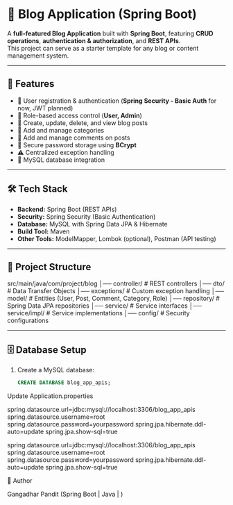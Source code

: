 # 📝 Blog Application (Spring Boot)

A **full-featured Blog Application** built with **Spring Boot**, featuring **CRUD operations**, **authentication & authorization**, and **REST APIs**.  
This project can serve as a starter template for any blog or content management system.

---

## 🚀 Features
- 👤 User registration & authentication (**Spring Security - Basic Auth** for now, JWT planned)  
- 🔑 Role-based access control (**User, Admin**)  
- 📝 Create, update, delete, and view blog posts  
- 📂 Add and manage categories  
- 💬 Add and manage comments on posts  
- 🔐 Secure password storage using **BCrypt**  
- ⚠️ Centralized exception handling  
- 💾 MySQL database integration  

---

## 🛠️ Tech Stack
- **Backend:** Spring Boot (REST APIs)  
- **Security:** Spring Security (Basic Authentication)  
- **Database:** MySQL with Spring Data JPA & Hibernate  
- **Build Tool:** Maven  
- **Other Tools:** ModelMapper, Lombok (optional), Postman (API testing)  

---

## 📂 Project Structure
src/main/java/com/project/blog
│── controller/ # REST controllers
│── dto/ # Data Transfer Objects
│── exceptions/ # Custom exception handling
│── model/ # Entities (User, Post, Comment, Category, Role)
│── repository/ # Spring Data JPA repositories
│── service/ # Service interfaces
│── service/impl/ # Service implementations
│── config/ # Security configurations


---

## 🗄️ Database Setup
1. Create a MySQL database:
   ```sql
   CREATE DATABASE blog_app_apis;
Update Application.properties

spring.datasource.url=jdbc:mysql://localhost:3306/blog_app_apis
spring.datasource.username=root
spring.datasource.password=yourpassword
spring.jpa.hibernate.ddl-auto=update
spring.jpa.show-sql=true

spring.datasource.url=jdbc:mysql://localhost:3306/blog_app_apis
spring.datasource.username=root
spring.datasource.password=yourpassword
spring.jpa.hibernate.ddl-auto=update
spring.jpa.show-sql=true

📧 Author

Gangadhar Pandit
(Spring Boot | Java | )
